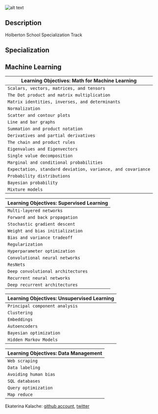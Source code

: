 ![alt text](https://course_report_production.s3.amazonaws.com/rich/rich_files/rich_files/5169/s200/instagram-feed180.jpg)
## Description
Holberton School Specialization Track
## Specialization
## Machine Learning

| Learning Objectives: Math for Machine Learning |
| ---------------- |
|`Scalars, vectors, matrices, and tensors`|
|`The Dot product and matrix multiplication `|
|`Matrix identities, inverses, and determinants`|
|	`Normalization` |
|`Scatter and contour plots`|
|`Line and bar graphs`|
|      `Summation and product notation`|
|`Derivatives and partial derivatives`|
|`The chain and product rules`|
|`Eigenvalues and Eigenvectors`|
|`Single value decomposition`|
|`Marginal and conditional probabilities `|
|`Expectation, standard deviation, variance, and covariance`|
|	       `Probability distributions`|
|`Bayesian probability`|
|`Mixture models `|

| Learning Objectives: Supervised Learning |
| ---------------- |
|`Multi-layered networks`|
|`Forward and back propagation `|
|`Stochastic gradient descent `|
|`Weight and bias initialization `|
|`Bias and variance tradeoff `|
|`Regularization`|
|`Hyperparameter optimization `|
|`Convolutional neural networks `|
|`ResNets`|
|`Deep convolutional architectures `|
|`Recurrent neural networks`|
|`Deep recurrent architectures `|

| Learning Objectives: Unsupervised Learning |
| ---------------- |
|`Principal component analysis `|
|`Clustering`|
|`Embeddings`|
|`Autoencoders`|
|`Bayesian optimization`|
|`Hidden Markov Models`|

| Learning Objectives: Data Management |
| ---------------- |
|`Web scraping `|
|`Data labeling	`|
|`Avoiding human bias `|
|`SQL databases`|
|`Query optimization `|
|`Map reduce `|

Ekaterina Kalache: [github account](https://github.com/KatyaKalache), [twitter](https://twitter.com/KatyaKalache)

